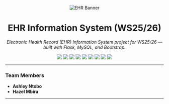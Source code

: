 <!-- Centered Project Banner -->
<p align="center">
  <img src="https://img.shields.io/badge/EHR%20Information%20System-Doctor%20Dashboard-blue?style=for-the-badge&logo=github" alt="EHR Banner">
</p>

<h1 align="center"> EHR Information System (WS25/26)</h1>

<p align="center">
  <em>Electronic Health Record (EHR) Information System project for WS25/26 — built with Flask, MySQL, and Bootstrap.</em>
</p>

<p align="center">
  <img src="https://img.shields.io/badge/Python-3.10+-blue?logo=python&logoColor=white">
  <img src="https://img.shields.io/badge/Flask-2.3-black?logo=flask&logoColor=white">
  <img src="https://img.shields.io/badge/MySQL-8.0-orange?logo=mysql&logoColor=white">
  <img src="https://img.shields.io/badge/Bootstrap-5-purple?logo=bootstrap&logoColor=white">
  <img src="https://img.shields.io/badge/HTML5-orange?logo=html5&logoColor=white">
  <img src="https://img.shields.io/badge/CSS3-blue?logo=css3&logoColor=white">
  <img src="https://img.shields.io/badge/JavaScript-ES6-yellow?logo=javascript&logoColor=black">
  <img src="https://img.shields.io/badge/License-MIT-green">
  <img src="https://img.shields.io/badge/Status-In%20Progress-yellow">
</p>

---

### Team Members
- **Ashley Ntobo**  
- **Hazel Mbira**

---



